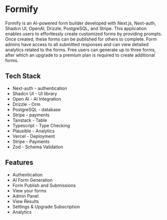 # Formify

Formify is an AI-powered form builder developed with Next.js, Next-auth, Shadcn UI, OpenAI, Drizzle, PostgreSQL, and Stripe. This application enables users to effortlessly create customized forms by providing prompts. Once created, these forms can be published for others to complete. Form admins have access to all submitted responses and can view detailed analytics related to the forms. Free users can generate up to three forms, after which an upgrade to a premium plan is required to create additional forms.

## Tech Stack 

- Next-auth - authentication
- Shadcn UI - UI library
- Open Al - AI Integration
- Drizzle - Orm
- PostgreSQL - database
- Stripe - payments
- Tanstack - Table
- Typescript - Type Checking
- Plausible - Analytics
- Vercel - Deployment
- Stripe - Payments
- Zod - Schema Validation

## Features

- Authentication 
- AI Form Generation 
- Form Publish and Submissions 
- View your forms 
- Admin Panel 
- View Results 
- Settings & Upgrade Subscription 
- Analytics  





